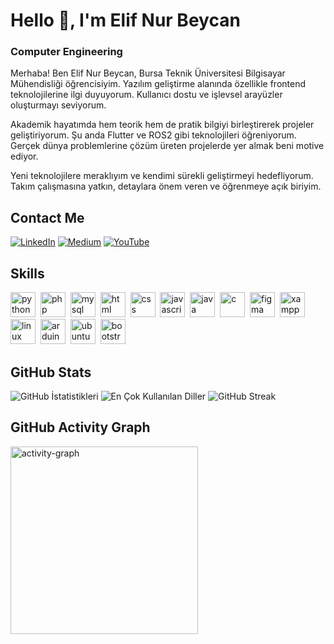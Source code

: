 # Hello 👋, I'm Elif Nur Beycan
### Computer Engineering

Merhaba! Ben Elif Nur Beycan, Bursa Teknik Üniversitesi Bilgisayar Mühendisliği öğrencisiyim. Yazılım geliştirme alanında özellikle frontend teknolojilerine ilgi duyuyorum. Kullanıcı dostu ve işlevsel arayüzler oluşturmayı seviyorum.

Akademik hayatımda hem teorik hem de pratik bilgiyi birleştirerek projeler geliştiriyorum. Şu anda Flutter ve ROS2 gibi teknolojileri öğreniyorum. Gerçek dünya problemlerine çözüm üreten projelerde yer almak beni motive ediyor.

Yeni teknolojilere meraklıyım ve kendimi sürekli geliştirmeyi hedefliyorum. Takım çalışmasına yatkın, detaylara önem veren ve öğrenmeye açık biriyim.

## Contact Me
<p><a href="https://www.linkedin.com/in/elif-beycan-a4b233295/" target="_blank"><img src="https://img.shields.io/badge/LinkedIn-%230077B5.svg?&style=flat-square&logo=linkedin&logoColor=white" alt="LinkedIn"></a> <a href="https://medium.com/@elif.bycn35" target="_blank"><img src="https://img.shields.io/badge/Medium-%23000000.svg?&style=flat-square&logo=medium&logoColor=white" alt="Medium"></a> <a href="https://www.youtube.com/@elifbeycan3311" target="_blank"><img src="https://img.shields.io/badge/YouTube-%23FF0000.svg?&style=flat-square&logo=youtube&logoColor=white" alt="YouTube"></a> </p>

## Skills

<p align="left">
<img src="https://cdn.jsdelivr.net/gh/devicons/devicon/icons/python/python-original.svg" alt="python" width="40" height="40"/>&nbsp;
<img src="https://cdn.jsdelivr.net/gh/devicons/devicon/icons/php/php-original.svg" alt="php" width="40" height="40"/>&nbsp;
<img src="https://cdn.jsdelivr.net/gh/devicons/devicon/icons/mysql/mysql-original.svg" alt="mysql" width="40" height="40"/>&nbsp;
<img src="https://cdn.jsdelivr.net/gh/devicons/devicon/icons/html5/html5-original.svg" alt="html" width="40" height="40"/>&nbsp;
<img src="https://cdn.jsdelivr.net/gh/devicons/devicon/icons/css3/css3-original.svg" alt="css" width="40" height="40"/>&nbsp;
<img src="https://cdn.jsdelivr.net/gh/devicons/devicon/icons/javascript/javascript-original.svg" alt="javascript" width="40" height="40"/>&nbsp;
<img src="https://cdn.jsdelivr.net/gh/devicons/devicon/icons/java/java-original.svg" alt="java" width="40" height="40"/>&nbsp;
<img src="https://cdn.jsdelivr.net/gh/devicons/devicon/icons/github/github-original.svg" alt="c" width="40" height="40"/>&nbsp;
<img src="https://cdn.jsdelivr.net/gh/devicons/devicon/icons/figma/figma-original.svg" alt="figma" width="40" height="40"/>&nbsp;
<img src="https://cdn.jsdelivr.net/gh/devicons/devicon/icons/github/github-original.svg" alt="xampp" width="40" height="40"/>&nbsp;
<img src="https://cdn.jsdelivr.net/gh/devicons/devicon/icons/linux/linux-original.svg" alt="linux" width="40" height="40"/>&nbsp;
<img src="https://cdn.jsdelivr.net/gh/devicons/devicon/icons/arduino/arduino-original.svg" alt="arduino" width="40" height="40"/>&nbsp;
<img src="https://cdn.jsdelivr.net/gh/devicons/devicon/icons/ubuntu/ubuntu-plain.svg" alt="ubuntu" width="40" height="40"/>&nbsp;
<img src="https://cdn.jsdelivr.net/gh/devicons/devicon/icons/bootstrap/bootstrap-original.svg" alt="bootstrap" width="40" height="40"/>&nbsp;
</p>

## GitHub Stats

<img src="https://github-readme-stats.vercel.app/api?username=elifnurbeycan&show_icons=true&count_private=true&theme=null" alt="GitHub İstatistikleri" />

<img src="https://github-readme-stats.vercel.app/api/top-langs/?username=elifnurbeycan&layout=compact&theme=null" alt="En Çok Kullanılan Diller" />

<img src="https://github-readme-streak-stats.herokuapp.com/?user=elifnurbeycan&theme=null" alt="GitHub Streak" />

## GitHub Activity Graph

<img src="https://github-readme-activity-graph.vercel.app/graph?username=elifnurbeycan&radius=16&theme=rogue&area=true&order=5" height="300" alt="activity-graph" />

